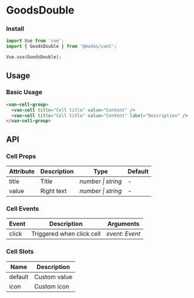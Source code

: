 # GoodsDouble

### Install

```js
import Vue from 'vue';
import { GoodsDouble } from '@mudas/vant';

Vue.use(GoodsDouble);
```

## Usage

### Basic Usage

```html
<van-cell-group>
  <van-cell title="Cell title" value="Content" />
  <van-cell title="Cell title" value="Content" label="Description" />
</van-cell-group>
```


## API
### Cell Props

| Attribute | Description | Type | Default |
| --- | --- | --- | --- |
| title | Title | _number \| string_ | - |
| value | Right text | _number \| string_ | - |


### Cell Events

| Event | Description               | Arguments      |
| ----- | ------------------------- | -------------- |
| click | Triggered when click cell | _event: Event_ |


### Cell Slots

| Name       | Description                       |
| ---------- | --------------------------------- |
| default    | Custom value                      |
| icon       | Custom icon                       |
